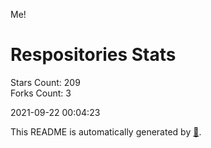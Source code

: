 Me!

# Respositories Stats
Stars Count: 209  
Forks Count: 3

2021-09-22 00:04:23  

This README is automatically generated by [🐰](https://github.com/rnitta/rnitta).
